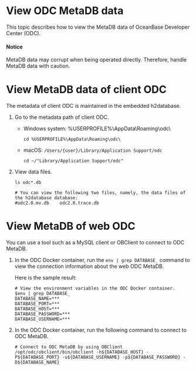View ODC MetaDB data
=================================

This topic describes how to view the MetaDB data of OceanBase Developer Center (ODC).

<main id="notice" type='notice'>
   <h4>Notice</h4>
   <p>MetaDB data may corrupt when being operated directly. Therefore, handle MetaDB data with caution. </p>
</main>

View MetaDB data of client ODC
=========================

The metadata of client ODC is maintained in the embedded h2database.

1. Go to the metadata path of client ODC.

   * Windows system: %USERPROFILE%\AppData\Roaming\odc\

      ```shell
      cd %USERPROFILE%\AppData\Roaming\odc\
      ```

   * macOS: `/Users/{user}/Library/Application Support/odc`

      ```shell
      cd ~/"Library/Application Support/odc"
      ```

2. View data files.

   ```shell
   ls odc*.db

   # You can view the following two files, namely, the data files of the h2database database:
   #odc2.0.mv.db    odc2.0.trace.db
   ```

View MetaDB of web ODC
====================================

You can use a tool such as a MySQL client or OBClient to connect to ODC MetaDB.

1. In the ODC Docker container, run the `env | grep DATABASE_` command to view the connection information about the web ODC MetaDB.

   Here is the sample result:

   ```shell
   # View the environment variables in the ODC Docker container.
   $env | grep DATABASE_
   DATABASE_NAME=***
   DATABASE_PORT=***
   DATABASE_HOST=***
   DATABASE_PASSWORD=***
   DATABASE_USERNAME=***
   ```

2. In the ODC Docker container, run the following command to connect to ODC MetaDB.

   ```shell
   # Connect to ODC MetaDB by using OBClient
   /opt/odc/obclient/bin/obclient -h${DATABASE_HOST} -P${DATABASE_PORT} -u${DATABASE_USERNAME} -p${DATABASE_PASSWORD} -D${DATABASE_NAME}
   ```
